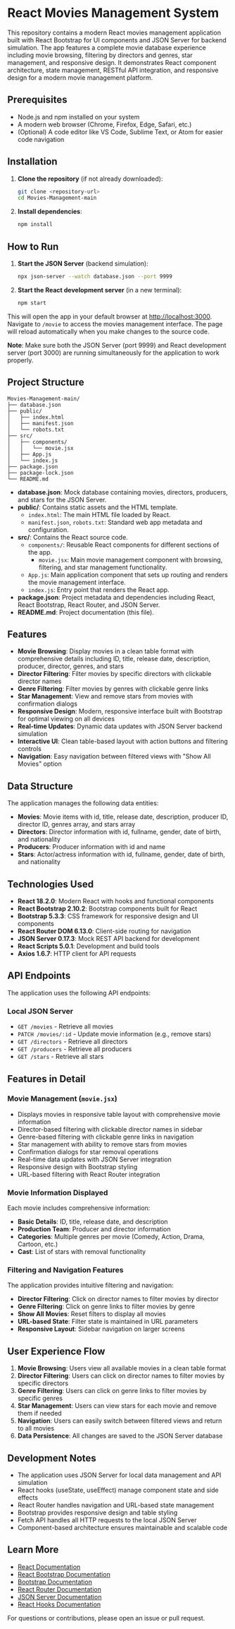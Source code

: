 # React Movies Management System

This repository contains a modern React movies management application built with React Bootstrap for UI components and JSON Server for backend simulation. The app features a complete movie database experience including movie browsing, filtering by directors and genres, star management, and responsive design. It demonstrates React component architecture, state management, RESTful API integration, and responsive design for a modern movie management platform.

## Prerequisites

- Node.js and npm installed on your system
- A modern web browser (Chrome, Firefox, Edge, Safari, etc.)
- (Optional) A code editor like VS Code, Sublime Text, or Atom for easier code navigation

## Installation

1. **Clone the repository** (if not already downloaded):
   ```sh
   git clone <repository-url>
   cd Movies-Management-main
   ```
2. **Install dependencies**:
   ```sh
   npm install
   ```

## How to Run

1. **Start the JSON Server** (backend simulation):
   ```sh
   npx json-server --watch database.json --port 9999
   ```

2. **Start the React development server** (in a new terminal):
   ```sh
   npm start
   ```

This will open the app in your default browser at [http://localhost:3000](http://localhost:3000). Navigate to `/movie` to access the movies management interface. The page will reload automatically when you make changes to the source code.

**Note**: Make sure both the JSON Server (port 9999) and React development server (port 3000) are running simultaneously for the application to work properly.

## Project Structure

```
Movies-Management-main/
├── database.json
├── public/
│   ├── index.html
│   ├── manifest.json
│   └── robots.txt
├── src/
│   ├── components/
│   │   └── movie.jsx
│   ├── App.js
│   └── index.js
├── package.json
├── package-lock.json
└── README.md
```

- **database.json**: Mock database containing movies, directors, producers, and stars for the JSON Server.
- **public/**: Contains static assets and the HTML template.
  - `index.html`: The main HTML file loaded by React.
  - `manifest.json`, `robots.txt`: Standard web app metadata and configuration.
- **src/**: Contains the React source code.
  - `components/`: Reusable React components for different sections of the app.
    - `movie.jsx`: Main movie management component with browsing, filtering, and star management functionality.
  - `App.js`: Main application component that sets up routing and renders the movie management interface.
  - `index.js`: Entry point that renders the React app.
- **package.json**: Project metadata and dependencies including React, React Bootstrap, React Router, and JSON Server.
- **README.md**: Project documentation (this file).

## Features

- **Movie Browsing**: Display movies in a clean table format with comprehensive details including ID, title, release date, description, producer, director, genres, and stars
- **Director Filtering**: Filter movies by specific directors with clickable director names
- **Genre Filtering**: Filter movies by genres with clickable genre links
- **Star Management**: View and remove stars from movies with confirmation dialogs
- **Responsive Design**: Modern, responsive interface built with Bootstrap for optimal viewing on all devices
- **Real-time Updates**: Dynamic data updates with JSON Server backend simulation
- **Interactive UI**: Clean table-based layout with action buttons and filtering controls
- **Navigation**: Easy navigation between filtered views with "Show All Movies" option

## Data Structure

The application manages the following data entities:

- **Movies**: Movie items with id, title, release date, description, producer ID, director ID, genres array, and stars array
- **Directors**: Director information with id, fullname, gender, date of birth, and nationality
- **Producers**: Producer information with id and name
- **Stars**: Actor/actress information with id, fullname, gender, date of birth, and nationality

## Technologies Used

- **React 18.2.0**: Modern React with hooks and functional components
- **React Bootstrap 2.10.2**: Bootstrap components built for React
- **Bootstrap 5.3.3**: CSS framework for responsive design and UI components
- **React Router DOM 6.13.0**: Client-side routing for navigation
- **JSON Server 0.17.3**: Mock REST API backend for development
- **React Scripts 5.0.1**: Development and build tools
- **Axios 1.6.7**: HTTP client for API requests

## API Endpoints

The application uses the following API endpoints:

### Local JSON Server
- `GET /movies` - Retrieve all movies
- `PATCH /movies/:id` - Update movie information (e.g., remove stars)
- `GET /directors` - Retrieve all directors
- `GET /producers` - Retrieve all producers
- `GET /stars` - Retrieve all stars

## Features in Detail

### Movie Management (`movie.jsx`)
- Displays movies in responsive table layout with comprehensive movie information
- Director-based filtering with clickable director names in sidebar
- Genre-based filtering with clickable genre links in navigation
- Star management with ability to remove stars from movies
- Confirmation dialogs for star removal operations
- Real-time data updates with JSON Server integration
- Responsive design with Bootstrap styling
- URL-based filtering with React Router integration

### Movie Information Displayed

Each movie includes comprehensive information:
- **Basic Details**: ID, title, release date, and description
- **Production Team**: Producer and director information
- **Categories**: Multiple genres per movie (Comedy, Action, Drama, Cartoon, etc.)
- **Cast**: List of stars with removal functionality

### Filtering and Navigation Features

The application provides intuitive filtering and navigation:
- **Director Filtering**: Click on director names to filter movies by director
- **Genre Filtering**: Click on genre links to filter movies by genre
- **Show All Movies**: Reset filters to display all movies
- **URL-based State**: Filter state is maintained in URL parameters
- **Responsive Layout**: Sidebar navigation on larger screens

## User Experience Flow

1. **Movie Browsing**: Users view all available movies in a clean table format
2. **Director Filtering**: Users can click on director names to filter movies by specific directors
3. **Genre Filtering**: Users can click on genre links to filter movies by specific genres
4. **Star Management**: Users can view stars for each movie and remove them if needed
5. **Navigation**: Users can easily switch between filtered views and return to all movies
6. **Data Persistence**: All changes are saved to the JSON Server database

## Development Notes

- The application uses JSON Server for local data management and API simulation
- React hooks (useState, useEffect) manage component state and side effects
- React Router handles navigation and URL-based state management
- Bootstrap provides responsive design and table styling
- Fetch API handles all HTTP requests to the local JSON Server
- Component-based architecture ensures maintainable and scalable code

## Learn More

- [React Documentation](https://reactjs.org/)
- [React Bootstrap Documentation](https://react-bootstrap.github.io/)
- [Bootstrap Documentation](https://getbootstrap.com/)
- [React Router Documentation](https://reactrouter.com/)
- [JSON Server Documentation](https://github.com/typicode/json-server)
- [React Hooks Documentation](https://reactjs.org/docs/hooks-intro.html)

For questions or contributions, please open an issue or pull request.
